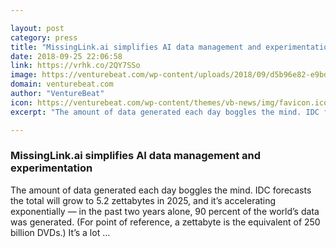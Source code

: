 ```yaml
---

layout: post
category: press
title: "MissingLink.ai simplifies AI data management and experimentation"
date: 2018-09-25 22:06:58
link: https://vrhk.co/2QY7SSo
image: https://venturebeat.com/wp-content/uploads/2018/09/d5b96e82-e9bd-4e76-ae0a-48ac849a7d85.png?fit=2400%2C1254&strip=all
domain: venturebeat.com
author: "VentureBeat"
icon: https://venturebeat.com/wp-content/themes/vb-news/img/favicon.ico
excerpt: "The amount of data generated each day boggles the mind. IDC forecasts the total will grow to 5.2 zettabytes in 2025, and it’s accelerating exponentially — in the past two years alone, 90 percent of the world’s data was generated. (For point of reference, a zettabyte is the equivalent of 250 billion DVDs.) It’s a lot …"

---
```


### MissingLink.ai simplifies AI data management and experimentation

The amount of data generated each day boggles the mind. IDC forecasts the total will grow to 5.2 zettabytes in 2025, and it’s accelerating exponentially — in the past two years alone, 90 percent of the world’s data was generated. (For point of reference, a zettabyte is the equivalent of 250 billion DVDs.) It’s a lot …